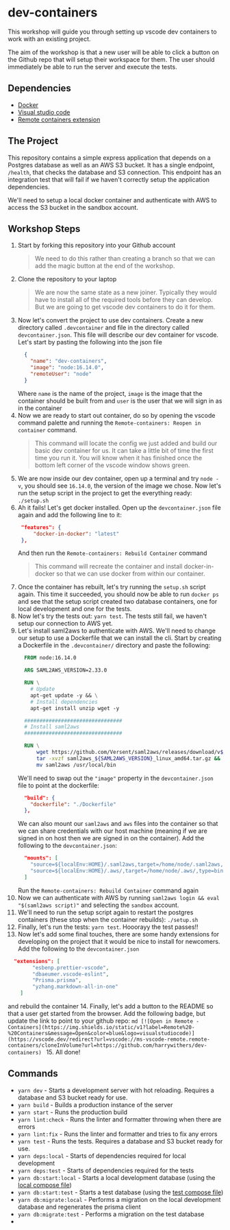# dev-containers

This workshop will guide you through setting up vscode dev containers to work with an existing project.

The aim of the workshop is that a new user will be able to click a button on the Github repo that will setup their
workspace for them. The user should immediately be able to run the server and execute the tests.

## Dependencies

- [Docker](https://www.docker.com/products/docker-desktop/)
- [Visual studio code](https://code.visualstudio.com/)
- [Remote containers extension](https://marketplace.visualstudio.com/items?itemName=ms-vscode-remote.remote-containers)


## The Project

This repository contains a simple express application that depends on a Postgres database as well as an AWS S3 bucket.
It has a single endpoint, `/health`, that checks the database and S3 connection. This endpoint has an integration test
that will fail if we haven't correctly setup the application dependencies.

We'll need to setup a local docker container and authenticate with AWS to access the S3 bucket in the sandbox account.

## Workshop Steps

1. Start by forking this repository into your Github account
   > We need to do this rather than creating a branch so that we can add the magic button at the end of the workshop.
2. Clone the repository to your laptop
   > We are now the same state as a new joiner. Typically they would have to install all of the required tools before they can develop. But we are going to get vscode dev containers to do it for them.
3. Now let's convert the project to use dev containers. Create a new directory called `.devcontainer` and file in the directory called `devcontainer.json`. This file will describe our dev container for vscode. Let's start by pasting the following into the json file
    ```json
      {
        "name": "dev-containers",
        "image": "node:16.14.0",
        "remoteUser": "node"
      }
    ```
    Where `name` is the name of the project, `image` is the image that the container should be built from and `user` is the user that we will sign in as in the container
4. Now we are ready to start out container, do so by opening the vscode command palette and running the `Remote-containers: Reopen in container` command.
   > This command will locate the config we just added and build our basic dev container for us. It can take a little bit of time the first time you run it. You will know when it has finished once the bottom left corner of the vscode window shows green.
5. We are now inside our dev container, open up a terminal and try `node -v`, you should see `16.14.0`, the version of the image we chose. Now let's run the setup script in the project to get the everything ready: `./setup.sh`
6. Ah it fails! Let's get docker installed. Open up the `devcontainer.json` file again and add the following line to it:
   ```json
    "features": {
        "docker-in-docker": "latest"
    },
   ```
   And then run the `Remote-containers: Rebuild Container` command
   > This command will recreate the container and install docker-in-docker so that we can use docker from within our container.
7. Once the container has rebuilt, let's try running the `setup.sh` script again. This time it succeeded, you should now be able to run `docker ps` and see that the setup script created two database containers, one for local development and one for the tests.
8. Now let's try the tests out: `yarn test`. The tests still fail, we haven't setup our connection to AWS yet.
9. Let's install saml2aws to authenticate with AWS. We'll need to change our setup to use a Dockerfile that we can install the cli. Start by creating a Dockerfile in the `.devcontainer/` directory and paste the following:
    ```Dockerfile
      FROM node:16.14.0

      ARG SAML2AWS_VERSION=2.33.0

      RUN \
        # Update
        apt-get update -y && \
        # Install dependencies
        apt-get install unzip wget -y

      ################################
      # Install saml2aws
      ################################

      RUN \
          wget https://github.com/Versent/saml2aws/releases/download/v${SAML2AWS_VERSION}/saml2aws_${SAML2AWS_VERSION}_linux_amd64.tar.gz && \
          tar -xvzf saml2aws_${SAML2AWS_VERSION}_linux_amd64.tar.gz && \
          mv saml2aws /usr/local/bin
    ```
    We'll need to swap out the `"image"` property in the `devcontainer.json` file to point at the dockerfile:
    ```json
      "build": {
        "dockerfile": "./Dockerfile"
      },
    ```
    We can also mount our `saml2aws` and `aws` files into the container so that we can share credentials with our host machine (meaning if we are signed in on host then we are signed in on the container). Add the following to the `devcontainer.json`:
    ```json
      "mounts": [
        "source=${localEnv:HOME}/.saml2aws,target=/home/node/.saml2aws,type=bind,consistency=cached",
        "source=${localEnv:HOME}/.aws/,target=/home/node/.aws/,type=bind,consistency=cached"
      ]
    ```
    Run the `Remote-containers: Rebuild Container` command again
10. Now we can authenticate with AWS by running `saml2aws login && eval "$(saml2aws script)"` and selecting the `sandbox` account.
11. We'll need to run the setup script again to restart the postgres containers (these stop when the container rebuilds): `./setup.sh`
12. Finally, let's run the tests: `yarn test`. Hooorayy the test passes!!
13. Now let's add some final touches, there are some handy extensions for developing on the project that it would be nice to install for newcomers. Add the following to the `devcontainer.json`
  ```json
    "extensions": [
		  "esbenp.prettier-vscode",
		  "dbaeumer.vscode-eslint",
		  "Prisma.prisma",
		  "yzhang.markdown-all-in-one"
	  ]
  ```
  and rebuild the container
14. Finally, let's add a button to the README so that a user get started from the browser. Add the following badge, but update the link to point to your github repo:
    ```md
      [![Open in Remote - Containers](https://img.shields.io/static/v1?label=Remote%20-%20Containers&message=Open&color=blue&logo=visualstudiocode)](https://vscode.dev/redirect?url=vscode://ms-vscode-remote.remote-containers/cloneInVolume?url=https://github.com/harrywithers/dev-containers)
    ```
15. All done!


## Commands

- `yarn dev` - Starts a development server with hot reloading. Requires a database and S3 bucket ready for use.
- `yarn build` - Builds a production instance of the server
- `yarn start` - Runs the production build
- `yarn lint:check` - Runs the linter and formatter throwing when there are errors
- `yarn lint:fix` - Runs the linter and formatter and tries to fix any errors
- `yarn test` - Runs the tests. Requires a database and S3 bucket ready for use.
- `yarn deps:local` - Starts of dependencies required for local development
- `yarn deps:test` - Starts of dependencies required for the tests
- `yarn db:start:local` - Starts a local development database (using the [local compose file](./docker-compose.local.yaml))
- `yarn db:start:test` - Starts a test database (using the [test compose file](./docker-compose.test.yaml))
- `yarn db:migrate:local` - Performs a migration on the local development database and regenerates the prisma client
- `yarn db:migrate:test` - Performs a migration on the test database
- 